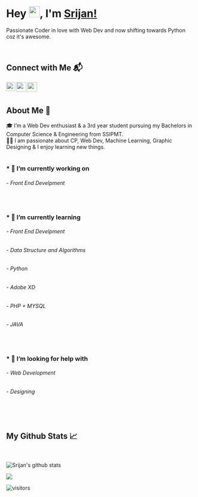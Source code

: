 # Hey <img src="https://github.com/TheDudeThatCode/TheDudeThatCode/blob/master/Assets/Hi.gif" width="29px">, I'm [Srijan!](https://blackdart01.github.io/code-diggers/)
Passionate Coder in love with Web Dev and now shifting towards Python coz it's awesome.

<br />

## Connect with Me 📬
<a href="https://www.linkedin.com/in/srijan-agrawal-47058b1a0/">
  <img align="left" width="24px" src="https://cdn.jsdelivr.net/npm/simple-icons@v3/icons/linkedin.svg"  />
</a>
<!-- <a href="https://twitter.com/kunalstwt">
  <img align="left" width="26px" src="https://cdn.jsdelivr.net/npm/simple-icons@v3/icons/twitter.svg" />
</a> -->
<a href="mailto:evilblackdart@gmail.com">
  <img align="left" width="26px" src="https://cdn.jsdelivr.net/npm/simple-icons@v3/icons/gmail.svg" />
</a>
<a href="https://www.instagram.com/rockster_srijan/">
  <img align="left" width="26px" src="https://cdn.jsdelivr.net/npm/simple-icons@v3/icons/instagram.svg" />
</a>
<!-- <a href="http://dev.to/kunal">
  <img align="left" width="26px" src="https://cdn.jsdelivr.net/npm/simple-icons@v3/icons/medium.svg" />
</a> -->
<br />
<br />

## About Me 🚀
🎓 I’m a Web Dev enthusiast & a 3rd year student pursuing my Bachelors in Computer Science & Engineering from SSIPMT. </br>
👨‍💻  I am passionate about CP, Web Dev, Machine Learning, Graphic Designing & I enjoy learning new things. </br>
<br />

### * 🔭 I’m currently working on
 ###### - Front End Develpment
 <br/>
 
### * 🌱 I’m currently learning
 ###### - Front End Develpment
 ###### - Data Structure and Algorithms
 ###### - Python
 ###### - Adobe XD
 ###### - PHP + MYSQL
 ###### - JAVA
<br/>

### * 🤔 I’m looking for help with
 ###### - Web Development
 ###### - Designing
<br />
<br />

## My Github Stats 📈
<br/>

![Srijan's github stats](https://github-readme-stats.vercel.app/api?username=blackdart01&show_icons=true&hide_border=true)
<br/>

<a href="https://github.com/blackdart01/blackdart01">
  <img align="center" src="https://github-readme-stats.vercel.app/api/top-langs/?username=blackdart01&title_color=ffffff&text_color=c9cacc&icon_color=2bbc8a&bg_color=1d1f21&langs_count=10&layout=compact" />
</a>
<br />

![visitors](https://visitor-badge.laobi.icu/badge?page_id=blackdart01.blackdart01)
